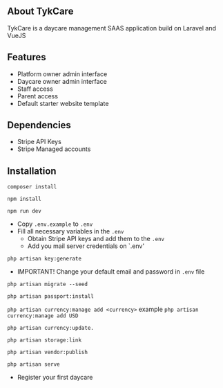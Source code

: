 ## About TykCare

TykCare is a daycare management SAAS application build on Laravel and VueJS

## Features

- Platform owner admin interface
- Daycare owner admin interface
- Staff access
- Parent access
- Default starter website template

## Dependencies

- Stripe API Keys
- Stripe Managed accounts

## Installation

`composer install`

`npm install`

`npm run dev`

- Copy `.env.example` to `.env`
- Fill all necessary variables in the `.env`
  - Obtain Stripe API keys and add them to the `.env`
  - Add you mail server credentials on `.env'

`php artisan key:generate`

- IMPORTANT! Change your default email and password in `.env` file

`php artisan migrate --seed`

`php artisan passport:install`

`php artisan currency:manage add <currency>` example `php artisan currency:manage add USD`

`php artisan currency:update.`

`php artisan storage:link`

`php artisan vendor:publish`

`php artisan serve`

- Register your first daycare
